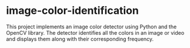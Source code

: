 # image-color-identification
This project implements an image color detector using Python and the OpenCV library. The detector identifies all the colors in an image or video and displays them along with their corresponding frequency.
